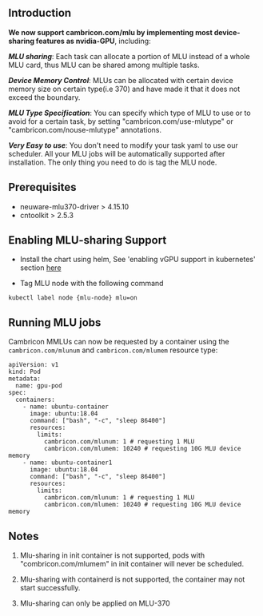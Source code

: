 ## Introduction

**We now support cambricon.com/mlu by implementing most device-sharing features as nvidia-GPU**, including:

***MLU sharing***: Each task can allocate a portion of MLU instead of a whole MLU card, thus MLU can be shared among multiple tasks.

***Device Memory Control***: MLUs can be allocated with certain device memory size on certain type(i.e 370) and have made it that it does not exceed the boundary.

***MLU Type Specification***: You can specify which type of MLU to use or to avoid for a certain task, by setting "cambricon.com/use-mlutype" or "cambricon.com/nouse-mlutype" annotations. 

***Very Easy to use***: You don't need to modify your task yaml to use our scheduler. All your MLU jobs will be automatically supported after installation. The only thing you need to do is tag the MLU node.

## Prerequisites

* neuware-mlu370-driver > 4.15.10
* cntoolkit > 2.5.3

## Enabling MLU-sharing Support

* Install the chart using helm, See 'enabling vGPU support in kubernetes' section [here](../Readme.md)

* Tag MLU node with the following command
```
kubectl label node {mlu-node} mlu=on
```

## Running MLU jobs

Cambricon MMLUs can now be requested by a container
using the `cambricon.com/mlunum` and `cambricon.com/mlumem` resource type:

```
apiVersion: v1
kind: Pod
metadata:
  name: gpu-pod
spec:
  containers:
    - name: ubuntu-container
      image: ubuntu:18.04
      command: ["bash", "-c", "sleep 86400"]
      resources:
        limits:
          cambricon.com/mlunum: 1 # requesting 1 MLU
          cambricon.com/mlumem: 10240 # requesting 10G MLU device memory
    - name: ubuntu-container1
      image: ubuntu:18.04
      command: ["bash", "-c", "sleep 86400"]
      resources:
        limits:
          cambricon.com/mlunum: 1 # requesting 1 MLU
          cambricon.com/mlumem: 10240 # requesting 10G MLU device memory
```

## Notes

1. Mlu-sharing in init container is not supported, pods with "combricon.com/mlumem" in init container will never be scheduled.

2. Mlu-sharing with containerd is not supported, the container may not start successfully.

3. Mlu-sharing can only be applied on MLU-370
   